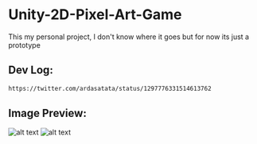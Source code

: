 # Unity-2D-Pixel-Art-Game

This my personal project, I don't know where it goes but for now its just a prototype

## Dev Log:

```bash
https://twitter.com/ardasatata/status/1297776331514613762
```

## Image Preview:

![alt text](https://s8.gifyu.com/images/ezgif-6-025336cfa8b2.gif)
![alt text](https://pbs.twimg.com/media/EicfU6qUMAEPhDk?format=jpg&name=large)
